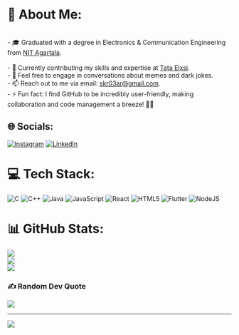 # 💫 About Me:
<br>- 🎓 Graduated with a degree in Electronics & Communication Engineering from [NIT Agartala](https://nita.ac.in/).</br><br>- 🔭 Currently contributing my skills and expertise at [Tata Elxsi](https://tataelxsi.com/).<br>- 💬 Feel free to engage in conversations about memes and dark jokes.<br>- 📫 Reach out to me via email: skr03ar@gmail.com.<br>- ⚡ Fun fact: I find GitHub to be incredibly user-friendly, making collaboration and code management a breeze! 🤡🤡


## 🌐 Socials:
[![Instagram](https://img.shields.io/badge/Instagram-%23E4405F.svg?logo=Instagram&logoColor=white)](https://instagram.com/dankmullah) [![LinkedIn](https://img.shields.io/badge/LinkedIn-%230077B5.svg?logo=linkedin&logoColor=white)](https://linkedin.com/in/sohel-kabir-rana) 

# 💻 Tech Stack:
![C](https://img.shields.io/badge/c-%2300599C.svg?style=for-the-badge&logo=c&logoColor=white) ![C++](https://img.shields.io/badge/c++-%2300599C.svg?style=for-the-badge&logo=c%2B%2B&logoColor=white) ![Java](https://img.shields.io/badge/java-%23ED8B00.svg?style=for-the-badge&logo=openjdk&logoColor=white) ![JavaScript](https://img.shields.io/badge/javascript-%23323330.svg?style=for-the-badge&logo=javascript&logoColor=%23F7DF1E) ![React](https://img.shields.io/badge/react-%2320232a.svg?style=for-the-badge&logo=react&logoColor=%2361DAFB) ![HTML5](https://img.shields.io/badge/html5-%23E34F26.svg?style=for-the-badge&logo=html5&logoColor=white) ![Flutter](https://img.shields.io/badge/Flutter-%2302569B.svg?style=for-the-badge&logo=Flutter&logoColor=white) ![NodeJS](https://img.shields.io/badge/node.js-6DA55F?style=for-the-badge&logo=node.js&logoColor=white)
# 📊 GitHub Stats:
![](https://github-readme-stats.vercel.app/api?username=aitiqad&theme=dark&hide_border=false&include_all_commits=true&count_private=false)<br/>
![](https://github-readme-streak-stats.herokuapp.com/?user=aitiqad&theme=dark&hide_border=false)<br/>
![](https://github-readme-stats.vercel.app/api/top-langs/?username=aitiqad&theme=dark&hide_border=false&include_all_commits=true&count_private=false&layout=compact)

### ✍️ Random Dev Quote
![](https://quotes-github-readme.vercel.app/api?type=horizontal&theme=radical)

---
[![](https://visitcount.itsvg.in/api?id=aitiqad&icon=0&color=0)](https://visitcount.itsvg.in)

<!-- Proudly created with GPRM ( https://gprm.itsvg.in ) -->
